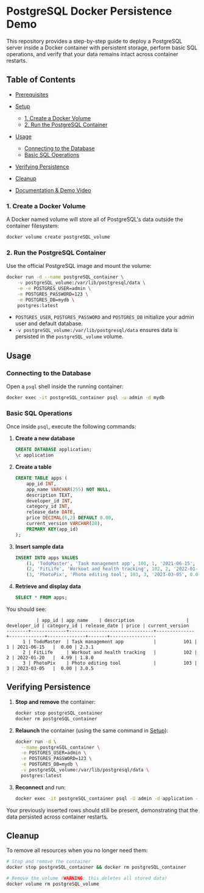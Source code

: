 # PostgreSQL Docker Persistence Demo

This repository provides a step-by-step guide to deploy a PostgreSQL server inside a Docker container with persistent storage, perform basic SQL operations, and verify that your data remains intact across container restarts.

## Table of Contents

* [Prerequisites](#prerequisites)
* [Setup](#setup)

  * [1. Create a Docker Volume](#1-create-a-docker-volume)
  * [2. Run the PostgreSQL Container](#2-run-the-postgresql-container)
* [Usage](#usage)

  * [Connecting to the Database](#connecting-to-the-database)
  * [Basic SQL Operations](#basic-sql-operations)
* [Verifying Persistence](#verifying-persistence)
* [Cleanup](#cleanup)
* [Documentation & Demo Video](#documentation--demo-video)

### 1. Create a Docker Volume

A Docker named volume will store all of PostgreSQL's data outside the container filesystem:

```bash
docker volume create postgreSQL_volume
```

### 2. Run the PostgreSQL Container

Use the official PostgreSQL image and mount the volume:

```bash
docker run -d --name postgreSQL_container \
    -v postgreSQL_volume:/var/lib/postgresql/data \
    -e -e POSTGRES_USER=admin \
    -e POSTGRES_PASSWORD=123 \
    -e POSTGRES_DB=mydb \
    postgres:latest
```

* `POSTGRES_USER`, `POSTGRES_PASSWORD` and `POSTGRES_DB` initialize your admin user and default database.
* `-v postgreSQL_volume:/var/lib/postgresql/data` ensures data is persisted in the `postgreSQL_volume` volume.

## Usage

### Connecting to the Database

Open a `psql` shell inside the running container:

```bash
docker exec -it postgreSQL_container psql -u admin -d mydb
```

### Basic SQL Operations

Once inside `psql`, execute the following commands:

1. **Create a new database**

    ```sql
    CREATE DATABASE application;
    \c application
    ```
2. **Create a table**

    ```sql
    CREATE TABLE apps (
        app_id INT,
        app_name VARCHAR(255) NOT NULL,
        description TEXT,
        developer_id INT,
        category_id INT,
        release_date DATE,
        price DECIMAL(6,2) DEFAULT 0.00,
        current_version VARCHAR(20),
        PRIMARY KEY(app_id)
    );
    ```
3. **Insert sample data**

    ```sql
    INSERT INTO apps VALUES
        (1, 'TodoMaster', 'Task management app', 101, 1, '2021-06-15', 0.00, '2.3.1'),
        (2, 'FitLife', 'Workout and health tracking', 102, 2, '2022-01-20', 4.99, '1.8.0'),
        (3, 'PhotoPix', 'Photo editing tool', 103, 3, '2023-03-05', 0.00, '3.0.5');
    ```
4. **Retrieve and display data**

    ```sql
    SELECT * FROM apps;
    ```

You should see:

```text
           | app_id | app_name    | description                   | developer_id | category_id | release_date | price | current_version
--------+-------------+-------------------------------+--------------+-------------+--------------+-------+-----------------
      1 | TodoMaster  | Task management app           |          101 |           1 | 2021-06-15   |  0.00 | 2.3.1
      2 | FitLife     | Workout and health tracking   |          102 |           2 | 2022-01-20   |  4.99 | 1.8.0
      3 | PhotoPix    | Photo editing tool            |          103 |           3 | 2023-03-05   |  0.00 | 3.0.5
```

## Verifying Persistence

1. **Stop and remove** the container:

   ```bash
   docker stop postgreSQL_container
   docker rm postgreSQL_container
   ```
2. **Relaunch** the container (using the same command in [Setup](#2-run-the-postgresql-container)):

   ```bash
   docker run -d \
     --name postgreSQL_container \
     -e POSTGRES_USER=admin \
     -e POSTGRES_PASSWORD=123 \
     -e POSTGRES_DB=mydb \
     -v postgreSQL_volume:/var/lib/postgresql/data \
     postgres:latest
   ```
3. **Reconnect** and run:

   ```bash
   docker exec -it postgreSQL_container psql -U admin -d application -c "SELECT * FROM apps;"
   ```

Your previously inserted rows should still be present, demonstrating that the data persisted across container restarts.

## Cleanup

To remove all resources when you no longer need them:

```bash
# Stop and remove the container
docker stop postgreSQL_container && docker rm postgreSQL_container

# Remove the volume (WARNING: this deletes all stored data)
docker volume rm postgreSQL_volume
```


